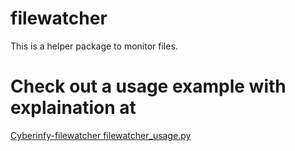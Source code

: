 # filewatcher

This is a helper package to monitor files.

# Check out a usage example with explaination at 
[Cyberinfy-filewatcher filewatcher_usage.py](https://github.com/cyberinfy/Tools/blob/master/filewatcher/filewatcher_usage.py)


